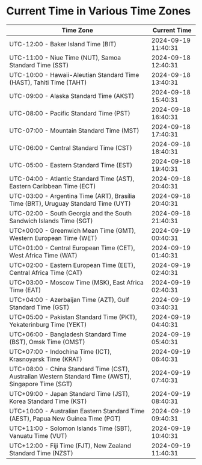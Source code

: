# Current Time in Various Time Zones

| Time Zone | Current Time |
|-----------|--------------|
| UTC-12:00 - Baker Island Time (BIT) | 2024-09-19 11:40:31 |
| UTC-11:00 - Niue Time (NUT), Samoa Standard Time (SST) | 2024-09-18 12:40:31 |
| UTC-10:00 - Hawaii-Aleutian Standard Time (HAST), Tahiti Time (TAHT) | 2024-09-18 13:40:31 |
| UTC-09:00 - Alaska Standard Time (AKST) | 2024-09-18 15:40:31 |
| UTC-08:00 - Pacific Standard Time (PST) | 2024-09-18 16:40:31 |
| UTC-07:00 - Mountain Standard Time (MST) | 2024-09-18 17:40:31 |
| UTC-06:00 - Central Standard Time (CST) | 2024-09-18 18:40:31 |
| UTC-05:00 - Eastern Standard Time (EST) | 2024-09-18 19:40:31 |
| UTC-04:00 - Atlantic Standard Time (AST), Eastern Caribbean Time (ECT) | 2024-09-18 20:40:31 |
| UTC-03:00 - Argentina Time (ART), Brasília Time (BRT), Uruguay Standard Time (UYT) | 2024-09-18 20:40:31 |
| UTC-02:00 - South Georgia and the South Sandwich Islands Time (SGT) | 2024-09-18 21:40:31 |
| UTC±00:00 - Greenwich Mean Time (GMT), Western European Time (WET) | 2024-09-19 00:40:31 |
| UTC+01:00 - Central European Time (CET), West Africa Time (WAT) | 2024-09-19 01:40:31 |
| UTC+02:00 - Eastern European Time (EET), Central Africa Time (CAT) | 2024-09-19 02:40:31 |
| UTC+03:00 - Moscow Time (MSK), East Africa Time (EAT) | 2024-09-19 02:40:31 |
| UTC+04:00 - Azerbaijan Time (AZT), Gulf Standard Time (GST) | 2024-09-19 03:40:31 |
| UTC+05:00 - Pakistan Standard Time (PKT), Yekaterinburg Time (YEKT) | 2024-09-19 04:40:31 |
| UTC+06:00 - Bangladesh Standard Time (BST), Omsk Time (OMST) | 2024-09-19 05:40:31 |
| UTC+07:00 - Indochina Time (ICT), Krasnoyarsk Time (KRAT) | 2024-09-19 06:40:31 |
| UTC+08:00 - China Standard Time (CST), Australian Western Standard Time (AWST), Singapore Time (SGT) | 2024-09-19 07:40:31 |
| UTC+09:00 - Japan Standard Time (JST), Korea Standard Time (KST) | 2024-09-19 08:40:31 |
| UTC+10:00 - Australian Eastern Standard Time (AEST), Papua New Guinea Time (PGT) | 2024-09-19 09:40:31 |
| UTC+11:00 - Solomon Islands Time (SBT), Vanuatu Time (VUT) | 2024-09-19 10:40:31 |
| UTC+12:00 - Fiji Time (FJT), New Zealand Standard Time (NZST) | 2024-09-19 11:40:31 |
